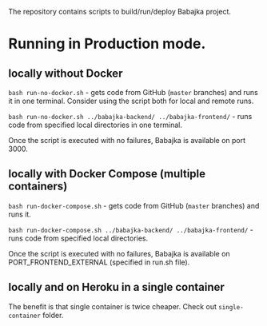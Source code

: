 The repository contains scripts to build/run/deploy Babajka project.

# Running in Production mode.

## locally without Docker

`bash run-no-docker.sh` - gets code from GitHub (`master` branches) and runs it
in one terminal. Consider using the script both for local and remote runs.

`bash run-no-docker.sh ../babajka-backend/ ../babajka-frontend/` -
runs code from specified local directories in one terminal.

Once the script is executed with no failures, Babajka is available on port 3000.

## locally with Docker Compose (multiple containers)

`bash run-docker-compose.sh` - gets code from GitHub (`master` branches)
and runs it.

`bash run-docker-compose.sh ../babajka-backend/ ../babajka-frontend/` -
runs code from specified local directories.

Once the script is executed with no failures, Babajka is available on
PORT_FRONTEND_EXTERNAL (specified in run.sh file).

## locally and on Heroku in a single container

The benefit is that single container is twice cheaper.
Check out `single-container` folder.
